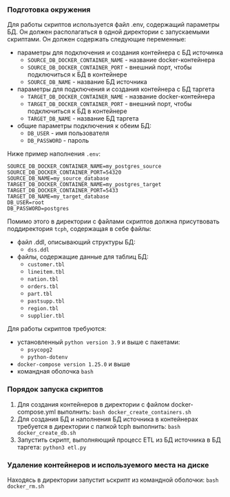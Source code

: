 ### Подготовка окружения
Для работы скриптов используется файл .env, содержащий параметры БД. Он должен располагаться в одной директории с запускаемыми скриптами. Он должен содержать следующие переменные:
- параметры для подключения и создания контейнера с БД источинка
  - `SOURCE_DB_DOCKER_CONTAINER_NAME` - название docker-контейнера
  - `SOURCE_DB_DOCKER_CONTAINER_PORT` - внешний порт, чтобы подключиться к БД в контейнере 
  - `SOURCE_DB_NAME` - название БД источника
- параметры для подключения и создания контейнера с БД таргета
  - `TARGET_DB_DOCKER_CONTAINER_NAME` - название docker-контейнера 
  - `TARGET_DB_DOCKER_CONTAINER_PORT` - внешний порт, чтобы подключиться к БД в контейнере 
  - `TARGET_DB_NAME` - название БД таргета
- общие параметры подключения к обеим БД:
  - `DB_USER` - имя пользователя
  - `DB_PASSWORD` - пароль 

Ниже пример наполнения `.env`:
```
SOURCE_DB_DOCKER_CONTAINER_NAME=my_postgres_source
SOURCE_DB_DOCKER_CONTAINER_PORT=54320
SOURCE_DB_NAME=my_source_database
TARGET_DB_DOCKER_CONTAINER_NAME=my_postgres_target
TARGET_DB_DOCKER_CONTAINER_PORT=5433
TARGET_DB_NAME=my_target_database
DB_USER=root
DB_PASSWORD=postgres
```

Помимо этого в директории с файлами скриптов должна присутвовать поддиректория ```tcph```, содержащая в себе файлы:
- файл .ddl, описывающий структуры БД:
  - `dss.ddl` 
- файлы, содержащие данные для таблиц БД:
  - `customer.tbl`
  - `lineitem.tbl`
  - `nation.tbl`
  - `orders.tbl`
  - `part.tbl`
  - `pastsupp.tbl`
  - `region.tbl`
  - `supplier.tbl`
  
Для работы скриптов требуются:
 * установленный `python version 3.9` и выше с пакетами:
   * `psycopg2` 
   * `python-dotenv`
 * `docker-compose version 1.25.0` и выше
 * командная оболочка `bash`

### Порядок запуска скриптов
1. Для создания контейнеров в директории с файлом docker-compose.yml выполнить: `bash docker_create_containers.sh`
2. Для создания БД и наполнения БД источника в контейнерах требуется в директории с папкой tcph выполнить: `bash docker_create_db.sh`
3. Запустить скрипт, выполняющий процесс ETL из БД источника в БД таргета: `python3 etl.py` 

### Удаление контейнеров и используемого места на диске
Находясь в директории запустит ьскрипт из командной оболочки: `bash docker_rm.sh`